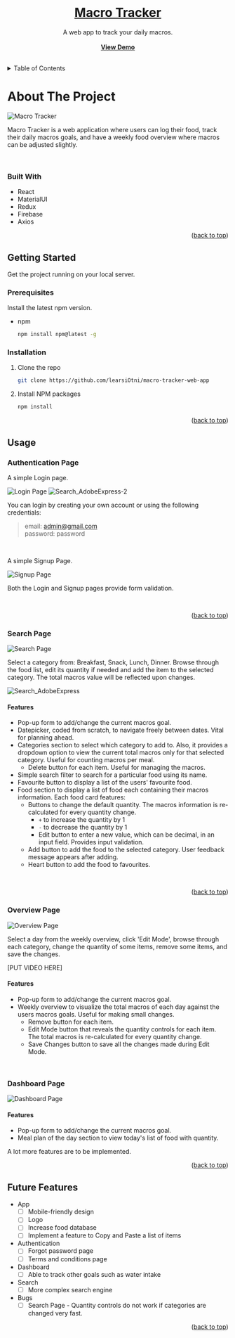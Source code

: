 <!-- PROJECT LOGO -->

<br />
<div align="center" id="readme-top">
  <a href="https://github.com/learsiOtni/macro-tracker-web-app">
    <h1 align="center">Macro Tracker</h1>
  </a>


  <p align="center">
    A web app to track your daily macros.
    <br />
    <br />
    <a href="https://macro-tracker-5e99c.web.app/signin">
      <strong>View Demo</strong>
    </a>
    <br />
    <br />
  </p>
</div>


<!-- TABLE OF CONTENTS -->
<details>
  <summary>Table of Contents</summary>
  <ol>
    <li>
      <a href="#about-the-project">About The Project</a>
      <ul>
        <li><a href="#built-with">Built With</a></li>
      </ul>
    </li>
    <li>
      <a href="#getting-started">Getting Started</a>
      <ul>
        <li><a href="#prerequisites">Prerequisites</a></li>
        <li><a href="#installation">Installation</a></li>
      </ul>
    </li>
    <li>
      <a href="#usage">Usage</a>
      <ul>
        <li><a href="#authentication-page">Authentication Page</a></li>
        <li><a href="#search-page">Search Page</a></li>
        <li><a href="#overview-page">Overview Page</a></li>
        <li><a href="#dashboard-page">Dashboard Page</a></li>
      </ul>
    </li>
    <li><a href="#future-features">Future Features</a></li>
  </ol>
</details>



<!-- ABOUT THE PROJECT -->
# About The Project

![Macro Tracker](https://github.com/learsiOtni/macro-tracker-web-app/blob/main/screenshots/home.png "Macro Tracker")

Macro Tracker is a web application where users can log their food, track their daily macros goals, and have a weekly food overview where macros can be adjusted slightly.

</br>

### Built With

* React
* MaterialUI
* Redux
* Firebase
* Axios

<p align="right">(<a href="#readme-top">back to top</a>)</p>



<!-- GETTING STARTED -->
## Getting Started

Get the project running on your local server.

### Prerequisites

Install the latest npm version.
* npm
  ```sh
  npm install npm@latest -g
  ```

### Installation

1. Clone the repo
   ```sh
   git clone https://github.com/learsiOtni/macro-tracker-web-app
   ```
2. Install NPM packages
   ```sh
   npm install
   ```


<p align="right">(<a href="#readme-top">back to top</a>)</p>



<!-- USAGE EXAMPLES -->
## Usage

### Authentication Page

A simple Login page.

![Login Page](https://github.com/learsiOtni/macro-tracker-web-app/blob/main/screenshots/login.png "Login Page")
![Search_AdobeExpress-2](https://user-images.githubusercontent.com/108980854/195126803-4ee21ed7-6dfd-4760-a520-fb9a167f0f41.gif)


You can login by creating your own account or using the following credentials:

>email: admin@gmail.com  
>password: password

</br>

A simple Signup Page.

![Signup Page](https://github.com/learsiOtni/macro-tracker-web-app/blob/main/screenshots/signup.png "Signup Page")

Both the Login and Signup pages provide form validation.

</br>
<p align="right">(<a href="#readme-top">back to top</a>)</p>

### Search Page

![Search Page](https://github.com/learsiOtni/macro-tracker-web-app/blob/main/screenshots/search.png "Search Page")

Select a category from: Breakfast, Snack, Lunch, Dinner. Browse through the food list, edit its quantity if needed and add the item to the selected category. The total macros value will be reflected upon changes.

![Search_AdobeExpress](https://user-images.githubusercontent.com/108980854/195125949-c27e2320-9264-4a52-b285-e390ee06da26.gif)

#### Features

* Pop-up form to add/change the current macros goal.
* Datepicker, coded from scratch, to navigate freely between dates. Vital for planning ahead.
* Categories section to select which category to add to. Also, it provides a dropdown option to view the current total macros only for that selected category. Useful for counting macros per meal. 
  * Delete button for each item. Useful for managing the macros.
* Simple search filter to search for a particular food using its name.
* Favourite button to display a list of the users' favourite food.
* Food section to display a list of food each containing their macros information. Each food card features:
  * Buttons to change the default quantity. The macros information is re-calculated for every quantity change.
    * `+` to increase the quantity by 1
    * `-` to decrease the quantity by 1
    * Edit button to enter a new value, which can be decimal, in an input field. Provides input validation.
  * Add button to add the food to the selected category. User feedback message appears after adding. 
  * Heart button to add the food to favourites.

</br>
<p align="right">(<a href="#readme-top">back to top</a>)</p>


### Overview Page

![Overview Page](https://github.com/learsiOtni/macro-tracker-web-app/blob/main/screenshots/overview.png "Overview Page")

Select a day from the weekly overview, click 'Edit Mode', browse through each category, change the quantity of some items, remove some items, and save the changes.

[PUT VIDEO HERE]

#### Features

* Pop-up form to add/change the current macros goal.
* Weekly overview to visualize the total macros of each day against the users macros goals. Useful for making small changes.
  * Remove button for each item.
  * Edit Mode button that reveals the quantity controls for each item. The total macros is re-calculated for every quantity change.
  * Save Changes button to save all the changes made during Edit Mode.

</br>

### Dashboard Page

![Dashboard Page](https://github.com/learsiOtni/macro-tracker-web-app/blob/main/screenshots/dashboard.png "Dashboard Page")

#### Features

* Pop-up form to add/change the current macros goal.
* Meal plan of the day section to view today's list of food with quantity.

A lot more features are to be implemented.

<p align="right">(<a href="#readme-top">back to top</a>)</p>



<!-- ROADMAP -->
## Future Features

- App
    - [ ] Mobile-friendly design
    - [ ] Logo
    - [ ] Increase food database
    - [ ] Implement a feature to Copy and Paste a list of items
- Authentication
    - [ ] Forgot password page
    - [ ] Terms and conditions page
- Dashboard
    - [ ] Able to track other goals such as water intake
- Search
    - [ ] More complex search engine
- Bugs
    - [ ] Search Page - Quantity controls do not work if categories are changed very fast.

<p align="right">(<a href="#readme-top">back to top</a>)</p>
